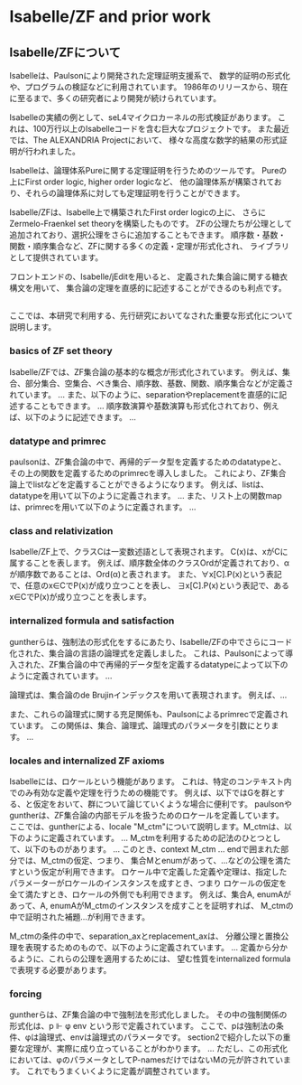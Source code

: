 # Isabelle/ZF and prior work

## Isabelle/ZFについて
Isabelleは、Paulsonにより開発された定理証明支援系で、
数学的証明の形式化や、プログラムの検証などに利用されています。
1986年のリリースから、現在に至るまで、多くの研究者により開発が続けられています。

Isabelleの実績の例として、seL4マイクロカーネルの形式検証があります。
これは、100万行以上のIsabelleコードを含む巨大なプロジェクトです。
また最近では、The ALEXANDRIA Projectにおいて、
様々な高度な数学的結果の形式証明が行われました。

Isabelleは、論理体系Pureに関する定理証明を行うためのツールです。
Pureの上にFirst order logic, higher order logicなど、
他の論理体系が構築されており、それらの論理体系に対しても定理証明を行うことができます。

Isabelle/ZFは、Isabelle上で構築されたFirst order logicの上に、
さらにZermelo-Fraenkel set theoryを構築したものです。
ZFの公理たちが公理として追加されており、選択公理をさらに追加することもできます。
順序数・基数・関数・順序集合など、ZFに関する多くの定義・定理が形式化され、
ライブラリとして提供されています。

フロントエンドの、Isabelle/jEditを用いると、
定義された集合論に関する糖衣構文を用いて、
集合論の定理を直感的に記述することができるのも利点です。

## 
ここでは、本研究で利用する、先行研究においてなされた重要な形式化について説明します。

### basics of ZF set theory
Isabelle/ZFでは、ZF集合論の基本的な概念が形式化されています。
例えば、集合、部分集合、空集合、べき集合、順序数、基数、関数、順序集合などが定義されています。
...
また、以下のように、separationやreplacementを直感的に記述することもできます。
...
順序数演算や基数演算も形式化されており、例えば、以下のように記述できます。
...

### datatype and primrec 
paulsonは、ZF集合論の中で、再帰的データ型を定義するためのdatatypeと、
その上の関数を定義するためのprimrecを導入しました。
これにより、ZF集合論上でlistなどを定義することができるようになります。
例えば、listは、datatypeを用いて以下のように定義されます。
...
また、リスト上の関数mapは、primrecを用いて以下のように定義されます。
... 

### class and relativization 
Isabelle/ZF上で、クラスCは一変数述語として表現されます。
C(x)は、xがCに属することを表します。
例えば、順序数全体のクラスOrdが定義されており、αが順序数であることは、Ord(α)と表されます。
また、∀x[C].P(x)という表記で、任意のx∈CでP(x)が成り立つことを表し、
∃x[C].P(x)という表記で、あるx∈CでP(x)が成り立つことを表します。

### internalized formula and satisfaction
guntherらは、強制法の形式化をするにあたり、Isabelle/ZFの中でさらにコード化された、集合論の言語の論理式を定義しました。
これは、Paulsonによって導入された、ZF集合論の中で再帰的データ型を定義するdatatypeによって以下のように定義されています。
...

論理式は、集合論のde Brujinインデックスを用いて表現されます。
例えば、...

また、これらの論理式に関する充足関係も、Paulsonによるprimrecで定義されています。
この関係は、集合、論理式、論理式のパラメータを引数にとります。
...

### locales and internalized ZF axioms
Isabelleには、ロケールという機能があります。
これは、特定のコンテキスト内でのみ有効な定義や定理を行うための機能です。
例えば、以下ではGを群とする、と仮定をおいて、群について論じていくような場合に便利です。
paulsonやguntherは、ZF集合論の内部モデルを扱うためのロケールを定義しています。
ここでは、guntherによる、locale "M_ctm"について説明します。M_ctmは、以下のように定義されています。
...
M_ctmを利用するための記法のひとつとして、以下のものがあります。
...
このとき、context M_ctm ... endで囲まれた部分では、M_ctmの仮定、つまり、
集合Mとenumがあって、...などの公理を満たすという仮定が利用できます。
ロケール中で定義した定義や定理は、指定したパラメーターがロケールのインスタンスを成すとき、つまり
ロケールの仮定を全て満たすとき、ロケールの外側でも利用できます。
例えば、集合A, enumAがあって、A, enumAがM_ctmのインスタンスを成すことを証明すれば、
M_ctmの中で証明された補題...が利用できます。

M_ctmの条件の中で、separation_axとreplacement_axは、
分離公理と置換公理を表現するためのもので、以下のように定義されています。
...
定義から分かるように、これらの公理を適用するためには、
望む性質をinternalized formulaで表現する必要があります。

### forcing 
guntherらは、ZF集合論の中で強制法を形式化しました。
その中の強制関係の形式化は、p ⊩ φ env という形で定義されています。
ここで、pは強制法の条件、φは論理式、envは論理式のパラメータです。
section2で紹介した以下の重要な定理が、実際に成り立っていることがわかります。
...
ただし、この形式化においては、φのパラメータとしてP-namesだけではないMの元が許されています。
これでもうまくいくように定義が調整されています。

